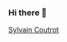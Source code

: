### Hi there 👋

<!--
**Sylvain6/Sylvain6** is a ✨ _special_ ✨ repository because its `README.md` (this file) appears on your GitHub profile.

Here are some ideas to get you started:

- 🔭 I’m currently working on ...
- 🌱 I’m currently learning ...
- 👯 I’m looking to collaborate on ...
- 🤔 I’m looking for help with ...
- 💬 Ask me about ...
- 📫 How to reach me: ...
- 😄 Pronouns: ...
- ⚡ Fun fact: ...
-->
<div class="badge-base LI-profile-badge" data-locale="fr_FR" data-size="medium" data-theme="dark" data-type="VERTICAL" data-vanity="sylvain-coutrot-165847131" data-version="v1"><a class="badge-base__link LI-simple-link" href="https://fr.linkedin.com/in/sylvain-coutrot-165847131?trk=profile-badge">Sylvain Coutrot</a></div>
              
